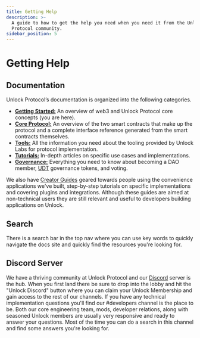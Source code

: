 ```yaml
---
title: Getting Help
description: >-
  A guide to how to get the help you need when you need it from the Unlock
  Protocol community.
sidebar_position: 5
---
```


# Getting Help

## Documentation

Unlock Protocol’s documentation is organized into the following categories.

- **[Getting Started:](https://docs.unlock-protocol.com/basics/)** An overview
  of web3 and Unlock Protocol core concepts (you are here).
- **[Core Protocol:](https://docs.unlock-protocol.com/core-protocol/)** An
  overview of the two smart contracts that make up the protocol and a complete
  interface reference generated from the smart contracts themselves.
- **[Tools:](https://docs.unlock-protocol.com/tools/)** All the information you
  need about the tooling provided by Unlock Labs for protocol implementation.
- **[Tutorials:](https://docs.unlock-protocol.com/tutorials/)** In-depth articles
  on specific use cases and implementations.
- **[Governance:](https://docs.unlock-protocol.com/governance/)** Everything you
  need to know about becoming a DAO member, [UDT](../governance/unlock-dao-tokens)
  governance tokens, and voting.

We also have [Creator Guides](https://unlock-protocol.com/guides/) geared towards
people using the convenience applications we've built, step-by-step tutorials on
specific implementations and covering plugins and integrations. Although these
guides are aimed at non-technical users they are still relevant and useful to
developers building applications on Unlock.

## Search

There is a search bar in the top nav where you can use key words to quickly
navigate the docs site and quickly find the resources you're looking for.

## Discord Server

We have a thriving community at Unlock Protocol and our
[Discord](https://discord.com/invite/Ah6ZEJyTDp) server is the hub. When you
first land there be sure to drop into the lobby and hit the "Unlock Discord"
button where you can claim your Unlock Membership and gain access to the rest
of our channels. If you have any technical implementation questions you'll find
our #developers channel is the place to be. Both our core engineering team, mods,
developer relations, along with seasoned Unlock members are usually very
responsive and ready to answer your questions. Most of the time you can do a
search in this channel and find some answers you're looking for.
